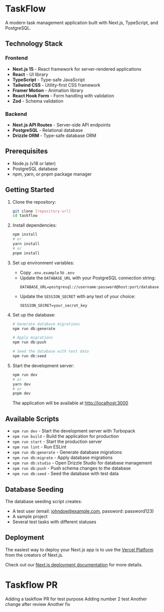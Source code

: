 # TaskFlow

A modern task management application built with Next.js, TypeScript, and PostgreSQL.

## Technology Stack

### Frontend

- **Next.js 15** - React framework for server-rendered applications
- **React** - UI library
- **TypeScript** - Type-safe JavaScript
- **Tailwind CSS** - Utility-first CSS framework
- **Framer Motion** - Animation library
- **React Hook Form** - Form handling with validation
- **Zod** - Schema validation

### Backend

- **Next.js API Routes** - Server-side API endpoints
- **PostgreSQL** - Relational database
- **Drizzle ORM** - Type-safe database ORM

## Prerequisites

- Node.js (v18 or later)
- PostgreSQL database
- npm, yarn, or pnpm package manager

## Getting Started

1. Clone the repository:

   ```bash
   git clone [repository-url]
   cd taskflow
   ```

2. Install dependencies:

   ```bash
   npm install
   # or
   yarn install
   # or
   pnpm install
   ```

3. Set up environment variables:

   - Copy `.env.example` to `.env`
   - Update the `DATABASE_URL` with your PostgreSQL connection string:
     ```
     DATABASE_URL=postgresql://username:password@host:port/database
     ```
   - Update the `SESSION_SECRET` with any text of your choice:
     ```
     SESSION_SECRET=your_secret_key
     ```

4. Set up the database:

   ```bash
   # Generate database migrations
   npm run db:generate

   # Apply migrations
   npm run db:push

   # Seed the database with test data
   npm run db:seed
   ```

5. Start the development server:

   ```bash
   npm run dev
   # or
   yarn dev
   # or
   pnpm dev
   ```

   The application will be available at [http://localhost:3000](http://localhost:3000)

## Available Scripts

- `npm run dev` - Start the development server with Turbopack
- `npm run build` - Build the application for production
- `npm run start` - Start the production server
- `npm run lint` - Run ESLint
- `npm run db:generate` - Generate database migrations
- `npm run db:migrate` - Apply database migrations
- `npm run db:studio` - Open Drizzle Studio for database management
- `npm run db:push` - Push schema changes to the database
- `npm run db:seed` - Seed the database with test data

## Database Seeding

The database seeding script creates:

- A test user (email: johndoe@example.com, password: password123)
- A sample project
- Several test tasks with different statuses

## Deployment

The easiest way to deploy your Next.js app is to use the [Vercel Platform](https://vercel.com/new?utm_medium=default-template&filter=next.js&utm_source=create-next-app&utm_campaign=create-next-app-readme) from the creators of Next.js.

Check out our [Next.js deployment documentation](https://nextjs.org/docs/app/building-your-application/deploying) for more details.

# Taskflow PR
Adding a taskflow PR for test purpose
Adding number 2 test
Another change after review
Another fix
